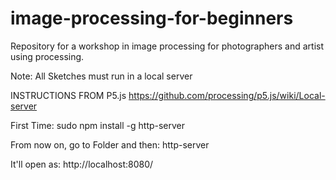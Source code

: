 # image-processing-for-beginners
Repository for a workshop in image processing for photographers and artist using processing. 

Note: 
All Sketches must run in a local server

INSTRUCTIONS FROM P5.js
https://github.com/processing/p5.js/wiki/Local-server

First Time:
sudo npm install -g http-server

From now on, go to Folder and then:
http-server

It'll open as:
http://localhost:8080/
